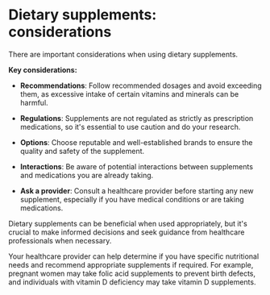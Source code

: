 # Dietary supplements: considerations

There are important considerations when using dietary supplements.

**Key considerations:**

* **Recommendations**: Follow recommended dosages and avoid exceeding them, as excessive intake of certain vitamins and minerals can be harmful.

* **Regulations**: Supplements are not regulated as strictly as prescription medications, so it's essential to use caution and do your research.

* **Options**: Choose reputable and well-established brands to ensure the quality and safety of the supplement.

* **Interactions**: Be aware of potential interactions between supplements and medications you are already taking.

* **Ask a provider**: Consult a healthcare provider before starting any new supplement, especially if you have medical conditions or are taking medications.

Dietary supplements can be beneficial when used appropriately, but it's crucial to make informed decisions and seek guidance from healthcare professionals when necessary.

Your healthcare provider can help determine if you have specific nutritional needs and recommend appropriate supplements if required.  For example, pregnant women may take folic acid supplements to prevent birth defects, and individuals with vitamin D deficiency may take vitamin D supplements.
